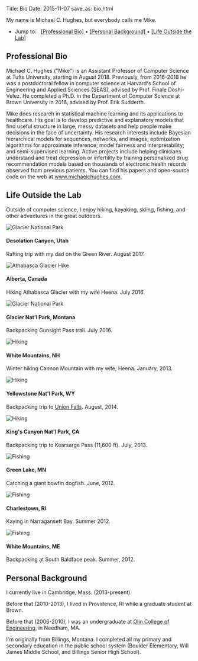 Title: Bio
Date: 2015-11-07
save_as: bio.html

My name is Michael C. Hughes, but everybody calls me Mike.

<ul class="list-group">
  <li class="list-group-item">
    <p class="list-group-item-text">
      Jump to:&nbsp;&nbsp;
      <a href="#Professional-Bio">
      [Professional Bio]
      </a>
        &#8226;
      <a href="#Personal-Background">
      [Personal Background]
      </a>
        &#8226;
      <a href="#Life-Outside-The-Lab">
      [Life Outside the Lab]
      </a>
    </p> 
  </li>
</ul>



<a name="Professional-Bio"></a> 
## Professional Bio

Michael C. Hughes ("Mike") is an Assistant Professor of Computer Science at Tufts University, starting in August 2018. Previously, from 2016-2018 he was a postdoctoral fellow in computer science at Harvard's School of Engineering and Applied Sciences (SEAS), advised by Prof. Finale Doshi-Velez. He completed a Ph.D. in the Department of Computer Science at Brown University in 2016, advised by Prof. Erik Sudderth.

Mike does research in statistical machine learning and its applications to healthcare. His goal is to develop predictive and explanatory models that find useful structure in large, messy datasets and help people make decisions in the face of uncertainty. His research interests include Bayesian hierarchical models for sequences, networks, and images; optimization algorithms for approximate inference; model fairness and interpretability; and semi-supervised learning. Active projects include helping clinicians understand and treat depression or infertility by training personalized drug recommendation models based on thousands of electronic health records observed from previous patients. You can find his papers and open-source code on the web at www.michaelchughes.com.

<a name="Life-Outside-The-Lab"></a> 
## Life Outside the Lab

Outside of computer science, I enjoy hiking, kayaking, skiing, fishing, and other adventures in the great outdoors.

<div class="row">

  <div class="col-sm-6 col-md-4"> <div class="thumbnail">
      <img 
        src="{static}/images/MikeGary_DesoCanyon_400.jpg"
        alt="Glacier National Park">
      <div class="caption">
        <h4>Desolation Canyon, Utah</h4>
        <p>Rafting trip with my dad on the Green River. August 2017.</p>
      </div>
  </div></div>

  <div class="col-sm-6 col-md-4"> <div class="thumbnail">
      <img 
        src="{static}/images/MikeHeena_AthabascaGlacier_400.jpg"
        alt="Athabasca Glacier Hike">
      <div class="caption">
        <h4>Alberta, Canada</h4>
        <p>Hiking Athabasca Glacier with my wife Heena. July 2016.
        </p>
      </div>
  </div></div>

  <div class="col-sm-6 col-md-4"> <div class="thumbnail">
      <img 
        src="{static}/images/Mike_GlacierNatlPark_400.jpg"
        alt="Glacier National Park">
      <div class="caption">
        <h4>Glacier Nat'l Park, Montana</h4>
        <p>Backpacking Gunsight Pass trail. July 2016.</p>
      </div>
  </div></div>

  <div class="col-sm-6 col-md-4"> <div class="thumbnail">
      <img 
        src="{static}/images/MikeAndHeena_CannonMtnHike_400.jpg"
        alt="Hiking">
      <div class="caption">
        <h4>White Mountains, NH</h4>
        <p>Winter hiking Cannon Mountain with my wife, Heena. January, 2013.</p>
      </div>
  </div></div>

  <div class="col-sm-6 col-md-4"><div class="thumbnail">
      <img 
        src="{static}/images/Mike_YellowstoneUnionFalls_400.jpg"
        alt="Hiking">
      <div class="caption">
        <h4>Yellowstone Nat'l Park, WY</h4>
        <p>Backpacking trip to <a href="http://www.trailguidesyellowstone.com/yellowstone_hikes/union_falls_trail_yellowstone.php">Union Falls</a>. August, 2014.</p>
      </div>
  </div></div>

  <div class="col-sm-6 col-md-4"> <div class="thumbnail">
      <img 
        src="{static}/images/Mike_KearsargePass_400.jpg"
        alt="Hiking">
      <div class="caption">
        <h4>King's Canyon Nat'l Park, CA</h4>
        <p>Backpacking trip to Kearsarge Pass (11,600 ft). July, 2013.</p>
      </div>
  </div></div>

  <div class="col-sm-6 col-md-4"> <div class="thumbnail">
      <img 
        src="{static}/images/Mike_GiantDogfish_400.jpg"
        alt="Fishing">
      <div class="caption">
        <h4>Green Lake, MN</h4>
        <p>Catching a giant bowfin dogfish. June, 2012.</p>
      </div>
  </div></div>

  <div class="col-sm-6 col-md-4"> <div class="thumbnail">
      <img 
        src="{static}/images/Mike_Kayak_400.jpg"
        alt="Fishing">
      <div class="caption">
        <h4>Charlestown, RI</h4>
        <p>Kaying in Narragansett Bay. Summer 2012.</p>
      </div>
  </div></div>


  <div class="col-sm-6 col-md-4"> <div class="thumbnail">
      <img 
        src="{static}/images/Mike_Baldface_400.jpg"
        alt="Fishing">
      <div class="caption">
        <h4>White Mountains, ME</h4>
        <p>Backpacking at South Baldface peak. Summer, 2012.</p>
      </div>
  </div></div>

</div>

<a name="Personal-Background"></a> 
## Personal Background

I currently live in Cambridge, Mass. (2013-present).

Before that (2010-2013), I lived in Providence, RI while a graduate student at Brown.

Before that (2006-2010), I was an undergraduate at  <a href="https://www.olin.edu">Olin College of Engineering</a>, in Needham, MA.

I'm originally from Billings, Montana. I completed all my primary and secondary education in the public school system (Boulder Elementary, Will James Middle School, and Billings Senior High School).


